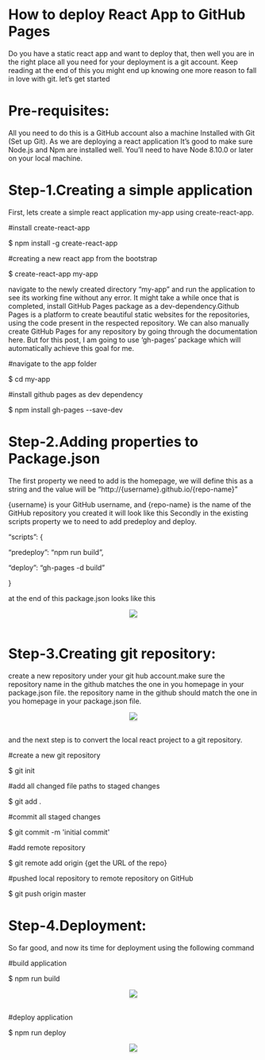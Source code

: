 # How to deploy React App to GitHub Pages

Do you have a static react app and want to deploy that, then well you are in the right place all you need for your deployment is a git account. Keep reading at the end of this you might end up knowing one more reason to fall in love with git. let’s get started

# Pre-requisites:

All you need to do this is a GitHub account also a machine Installed with Git (Set up Git).
As we are deploying a react application It’s good to make sure Node.js and Npm are installed well.
You’ll need to have Node 8.10.0 or later on your local machine.

# Step-1.Creating a simple application

First, lets create a simple react application my-app using create-react-app.

#install create-react-app

$ npm install -g create-react-app

#creating a new react app from the bootstrap

$ create-react-app my-app

navigate to the newly created directory “my-app” and run the application to see its working fine without any error.
It might take a while once that is completed, install GitHub Pages package as a dev-dependency.Github Pages is a platform to create beautiful static websites for the repositories, using the code present in the respected repository. We can also manually create GitHub Pages for any repository by going through the documentation here. But for this post, I am going to use ‘gh-pages’ package which will automatically achieve this goal for me.

#navigate to the app folder

$ cd my-app

#install github pages as dev dependency

$ npm install gh-pages --save-dev

# Step-2.Adding properties to Package.json

The first property we need to add is the homepage, we will define this as a string and the value will be
“http://{username}.github.io/{repo-name}”

{username} is your GitHub username, and {repo-name} is the name of the GitHub repository you created it will look like this
Secondly in the existing scripts property we to need to add predeploy and deploy.

“scripts”: {

“predeploy”: “npm run build”,

“deploy”: “gh-pages -d build”

}

at the end of this package.json looks like this
<br/>

<div style="text-align: center;">
    <img src="https://res.cloudinary.com/dbbyhhnom/image/upload/v1698132164/package_Json_yvrd5t.png" style="max-width:70%;box-shadow:0 2.8px 2.2px rgba(0, 0, 0, 0.12)">
</div>
<br/>

# Step-3.Creating git repository:

create a new repository under your git hub account.make sure the repository name in the github matches the one in you homepage in your package.json file.
the repository name in the github should match the one in you homepage in your package.json file.
<br/>

<div style="text-align: center;">
    <img src="https://res.cloudinary.com/dbbyhhnom/image/upload/v1698132164/Repository_l7p5bd.png" style="max-width:70%;box-shadow:0 2.8px 2.2px rgba(0, 0, 0, 0.12)">
</div>
<br/>

and the next step is to convert the local react project to a git repository.

#create a new git repository

$ git init

#add all changed file paths to staged changes

$ git add .

#commit all staged changes

$ git commit -m 'initial commit'

#add remote repository

$ git remote add origin {get the URL of the repo}

#pushed local repository to remote repository on GitHub

$ git push origin master

# Step-4.Deployment:

So far good, and now its time for deployment using the following command

#build application

$ npm run build
<br/>

<div style="text-align: center;">
    <img src="https://res.cloudinary.com/dbbyhhnom/image/upload/v1698132164/npm_run_build_scpslp.png" style="max-width:70%;box-shadow:0 2.8px 2.2px rgba(0, 0, 0, 0.12)">
</div>
<br/>

#deploy application

$ npm run deploy
<br/>

<div style="text-align: center;">
    <img src="https://res.cloudinary.com/dbbyhhnom/image/upload/v1698132164/npm_run_deploy_wacqhs.png" style="max-width:70%;box-shadow:0 2.8px 2.2px rgba(0, 0, 0, 0.12)">
</div>
<br/>
